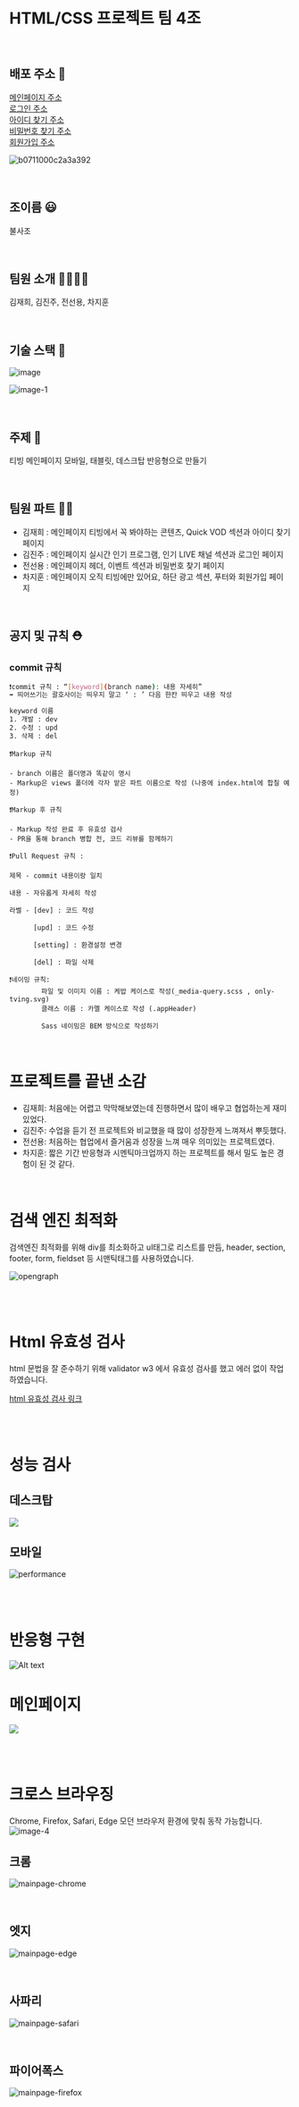 # HTML/CSS 프로젝트 팀 4조

<br>

## 배포 주소 📇

[메인페이지 주소](https://team4-phoenix.netlify.app/)
<br>
[로그인 주소](https://team4-phoenix.netlify.app/views/login.html)
<br>
[아이디 찾기 주소](https://team4-phoenix.netlify.app/views/find-id.html)
<br>
[비밀번호 찾기 주소](https://team4-phoenix.netlify.app/views/findpw.html)
<br>
[회원가입 주소](https://team4-phoenix.netlify.app/views/signup.html)

![b0711000c2a3a392](https://github.com/phoenix-team4/phoenix-team4/assets/125878245/5da3c50c-d756-43cf-be44-e325bf4f5838)

<br>

## 조이름 😃

불사조

<br>

## 팀원 소개 👩‍👩‍👧‍👦

김재희, 김진주, 전선용, 차지훈

<br>

## 기술 스택 🔨

![image](https://github.com/phoenix-team4/phoenix-team4/assets/125878245/6efad58f-ce0d-4fc0-8d4d-eb9dab0e2fea)

![image-1](https://github.com/phoenix-team4/phoenix-team4/assets/125878245/c9d665a9-d02a-4d4b-b52a-5148d0971ec8)

<br>

## 주제 📝

티빙 메인페이지 모바일, 태블릿, 데스크탑 반응형으로 만들기

<br>

## 팀원 파트 🧚🏻

- 김재희 : 메인페이지 티빙에서 꼭 봐야하는 콘텐츠, Quick VOD 섹션과 아이디 찾기 페이지
- 김진주 : 메인페이지 실시간 인기 프로그램, 인기 LIVE 채널 섹션과 로그인 페이지
- 전선용 : 메인페이지 헤더, 이벤트 섹션과 비밀번호 찾기 페이지
- 차지훈 : 메인페이지 오직 티빙에만 있어요, 하단 광고 섹션, 푸터와 회원가입 페이지

<br>

## 공지 및 규칙 ⛑️

### commit 규칙

```bash
❗️commit 규칙 : “[keyword](branch name): 내용 자세히”
➡️ 띄어쓰기는 괄호사이는 띄우지 말고 ‘ : ’ 다음 한칸 띄우고 내용 작성

keyword 이름
1. 개발 : dev
2. 수정 : upd
3. 삭제 : del
```

```
❗️Markup 규칙

- branch 이름은 폴더명과 똑같이 명시
- Markup은 views 폴더에 각자 맡은 파트 이름으로 작성 (나중에 index.html에 합칠 예정)
```

```
❗️Markup 후 규칙

- Markup 작성 완료 후 유효성 검사
- PR을 통해 branch 병합 전, 코드 리뷰를 함께하기
```

```
❗️Pull Request 규칙 :

제목 - commit 내용이랑 일치

내용 - 자유롭게 자세히 작성

라벨 - [dev] : 코드 작성

      [upd] : 코드 수정

      [setting] : 환경설정 변경

      [del] : 파일 삭제
```

```
❗️네이밍 규칙:
        파일 및 이미지 이름 : 케밥 케이스로 작성(_media-query.scss , only-tving.svg)
        클래스 이름 : 카멜 케이스로 작성 (.appHeader)

        Sass 네이밍은 BEM 방식으로 작성하기
```

<br/>

# 프로젝트를 끝낸 소감

- 김재희: 처음에는 어렵고 막막해보였는데 진행하면서 많이 배우고 협업하는게 재미있었다.
- 김진주: 수업을 듣기 전 프로젝트와 비교했을 때 많이 성장한게 느껴져서 뿌듯했다.
- 전선용: 처음하는 협업에서 즐거움과 성장을 느껴 매우 의미있는 프로젝트였다.
- 차지훈: 짧은 기간 반응형과 시멘틱마크업까지 하는 프로젝트를 해서 밀도 높은 경험이 된 것 같다.

<br>

# 검색 엔진 최적화

검색엔진 최적화를 위해 div를 최소화하고 ul태그로 리스트를 만듬, header, section, footer, form, fieldset 등 시맨틱태그를 사용하였습니다.

![opengraph](https://github.com/phoenix-team4/phoenix-team4/assets/121213522/0cc8ea95-2f6d-4a8b-b506-c23cbabb0c5b)

<br>
<br>

# Html 유효성 검사

html 문법을 잘 준수하기 위해 validator w3 에서 유효성 검사를 했고 에러 없이 작업 하였습니다.

[html 유효성 검사 링크](https://validator.w3.org/nu/?doc=https://team4-phoenix.netlify.app/)

<br>
<br>

# 성능 검사

## 데스크탑

![](https://velog.velcdn.com/images/pearlx_x/post/482b7b2f-4ea1-4f76-b126-64895626aa1f/image.png)

## 모바일

![performance](https://github.com/phoenix-team4/phoenix-team4/assets/125878245/c7a2930a-c44b-461a-9196-736c3e0f213c)

<br>
<br>

# 반응형 구현

![Alt text](response-1.gif)

# 메인페이지

![](https://velog.velcdn.com/images/pearlx_x/post/10a7f9aa-0e8e-41d7-bc81-16075305657e/image.png)

<br>
<br>

# 크로스 브라우징

Chrome, Firefox, Safari, Edge 모던 브라우저 환경에 맞춰 동작 가능합니다.
![image-4](https://github.com/phoenix-team4/phoenix-team4/assets/125878245/26279275-9b27-4c2b-b9b7-3c8a6973aaa6)

## 크롬

![mainpage-chrome](https://github.com/phoenix-team4/phoenix-team4/assets/121213522/5c51b00d-986c-4ae8-89d3-e7a2a32a055f)

<br>

## 엣지

![mainpage-edge](https://github.com/phoenix-team4/phoenix-team4/assets/125878245/9afad933-94f1-4cf7-9672-a8ca92bf12a7)

<br>

## 사파리

![mainpage-safari](https://github.com/phoenix-team4/phoenix-team4/assets/125878245/f3732b09-7cba-4e4f-9477-6566df4c4910)

<br>

## 파이어폭스

![mainpage-firefox](https://github.com/phoenix-team4/phoenix-team4/assets/125878245/23737b1e-b48a-4478-af67-a7cb10fbf406)
